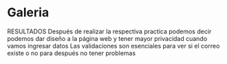 # Galeria
RESULTADOS
Después de realizar la respectiva practica podemos decir podemos dar diseño a la página web y tener mayor privacidad cuando vamos ingresar datos 
Las validaciones son esenciales para ver si el correo existe o no para después no tener problemas
